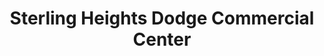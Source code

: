 ---
title: "Sterling Heights Dodge Commercial Center"
url: /sterling-heights/sterling-heights-dodge-commercial-center/
shop: car
---